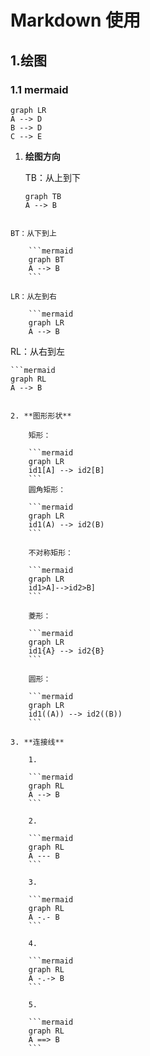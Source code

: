 # Markdown 使用

## 1.绘图

### 1.1 mermaid

```mermaid
graph LR
A --> D
B --> D
C --> E
```

1. **绘图方向**

    TB：从上到下 
    
    ```mermaid
    graph TB
    A --> B
```
    
BT：从下到上
    
    ```mermaid
    graph BT
    A --> B
    ```
    
LR：从左到右 
    
    ```mermaid
    graph LR
    A --> B
```
    
RL：从右到左
    
    ```mermaid
    graph RL
    A --> B
```
    
2. **图形形状**

    矩形：

    ```mermaid
    graph LR
    id1[A] --> id2[B]
    ```
    圆角矩形：

    ```mermaid
    graph LR
    id1(A) --> id2(B)
    ```

    不对称矩形：

    ```mermaid
    graph LR
    id1>A]-->id2>B]
    ```

    菱形：

    ```mermaid
    graph LR
    id1{A} --> id2{B}
    ```

    圆形：

    ```mermaid
    graph LR
    id1((A)) --> id2((B))
    ```

3. **连接线**

    1.

    ```mermaid
    graph RL
    A --> B
    ```

    2.

    ```mermaid
    graph RL
    A --- B
    ```

    3.

    ```mermaid
    graph RL
    A -.- B
    ```

    4.

    ```mermaid
    graph RL
    A -.-> B
    ```

    5.

    ```mermaid
    graph RL
    A ==> B
    ```

    